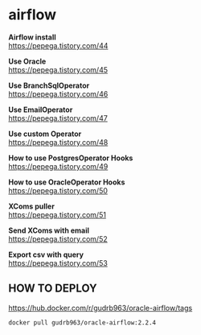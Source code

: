 # airflow

<b>Airflow install</b><br>
https://pepega.tistory.com/44 

<b>Use Oracle</b><br>
https://pepega.tistory.com/45 

<b>Use BranchSqlOperator</b><br>
https://pepega.tistory.com/46

<b>Use EmailOperator</b><br>
https://pepega.tistory.com/47

<b>Use custom Operator</b><br>
https://pepega.tistory.com/48

<b>How to use PostgresOperator Hooks</b><br>
https://pepega.tistory.com/49

<b>How to use OracleOperator Hooks</b><br>
https://pepega.tistory.com/50

<b>XComs puller</b><br>
https://pepega.tistory.com/51

<b>Send XComs with email</b><br>
https://pepega.tistory.com/52

<b>Export csv with query</b><br>
https://pepega.tistory.com/53

## HOW TO DEPLOY

https://hub.docker.com/r/gudrb963/oracle-airflow/tags
```
docker pull gudrb963/oracle-airflow:2.2.4
```